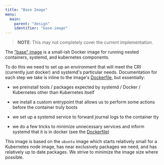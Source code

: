```yaml
---
title: "Base Image"
menu:
  main:
    parent: "design"
    identifier: "base-image"
---
```


> **NOTE**: This may not completely cover the current implementation.

The ["base" image][base image] is a small-ish Docker image for running
nested containers, systemd, and kubernetes components.

To do this we need to set up an environment that will meet the CRI 
(currently just docker) and systemd's particular needs. Documentation for each
step we take is inline to the image's [Dockerfile][dockerfile],
but essentially:

- we preinstall tools / packages expected by systemd / Docker / Kubernetes other
than Kubernetes itself

- we install a custom entrypoint that allows us to perform some actions before
the container truly boots

- we set up a systemd service to forward journal logs to the container tty

- we do a few tricks to minimize unnecessary services and inform systemd that it
is in docker (see the [Dockerfile][dockerfile])

This image is based on the `ubuntu` image which starts relatively small for
a Kubernetes node image, has near exclusively packages we need, and has
relatively up to date packages.
We strive to minimize the image size where possible.

[base image]: https://sigs.k8s.io/kind/images/base
[dockerfile]: https://sigs.k8s.io/kind/images/base/Dockerfile
